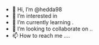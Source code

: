 - 👋 Hi, I’m @hedda98  
- 👀 I’m interested in 
- 🌱 I’m currently learning .
- 💞️ I’m looking to collaborate on ..
- 📫 How to reach me ....

<!---
hedda98/hedda98 is a ✨ special ✨ repository because its `README.md` (this file) appears on your GitHub profile.
You can click the Preview link to take a look at your changes.
--->
